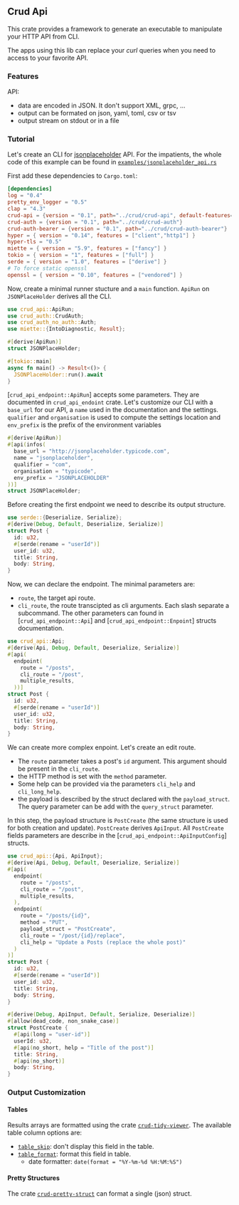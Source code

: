 ## Crud Api

This crate provides a framework to generate an executable to manipulate your HTTP API from CLI.

The apps using this lib can replace your _curl_ queries when you need to access to your favorite API.

### Features

API:
- data are encoded in JSON. It don't support XML, grpc, ...
- output can be formated on json, yaml, toml, csv or tsv
- output stream on stdout or in a file


### Tutorial

Let's create an CLI for [jsonplaceholder](http://jsonplaceholder.typicode.com/) API.
For the impatients, the whole code of this example can be found in [`examples/jsonplaceholder_api.rs`](./examples/jsonplaceholder_api.rs "jsonplaceholder_api.rs")

First add these dependencies to `Cargo.toml`:
```toml
[dependencies]
log = "0.4"
pretty_env_logger = "0.5"
clap = "4.3"
crud-api = {version = "0.1", path="../crud/crud-api", default-features=false, features=["toml","json","yaml"]}
crud-auth = {version = "0.1", path="../crud/crud-auth"}
crud-auth-bearer = {version = "0.1", path="../crud/crud-auth-bearer"}
hyper = { version = "0.14", features = ["client","http1"] }
hyper-tls = "0.5"
miette = { version = "5.9", features = ["fancy"] }
tokio = { version = "1", features = ["full"] }
serde = { version = "1.0", features = ["derive"] }
# To force static openssl
openssl = { version = "0.10", features = ["vendored"] }
```

Now, create a minimal runner stucture and a `main` function.
`ApiRun` on `JSONPlaceHolder` derives all the CLI.
```rust
use crud_api::ApiRun;
use crud_auth::CrudAuth;
use crud_auth_no_auth::Auth;
use miette::{IntoDiagnostic, Result};

#[derive(ApiRun)]
struct JSONPlaceHolder;

#[tokio::main]
async fn main() -> Result<()> {
  JSONPlaceHolder::run().await
}
```
[`crud_api_endpoint::ApiRun`] accepts some parameters. They are documented in `crud_api_endoint` crate.
Let's customize our CLI with a `base_url` for our API, a `name` used in the documentation and the settings. `qualifier` and `organisation` is used to compute the settings location and `env_prefix` is the prefix of the environment variables
```rust
#[derive(ApiRun)]
#[api(infos(
  base_url = "http://jsonplaceholder.typicode.com",
  name = "jsonplaceholder",
  qualifier = "com",
  organisation = "typicode",
  env_prefix = "JSONPLACEHOLDER"
))]
struct JSONPlaceHolder;
```
Before creating the first endpoint we need to describe its output structure.
```rust
use serde::{Deserialize, Serialize};
#[derive(Debug, Default, Deserialize, Serialize)]
struct Post {
  id: u32,
  #[serde(rename = "userId")]
  user_id: u32,
  title: String,
  body: String,
}
```

Now, we can declare the endpoint.
The minimal parameters are:
- `route`, the target api route.
- `cli_route`, the route transcipted as cli arguments. Each slash separate a subcommand.
The other parameters can found in [`crud_api_endpoint::Api`] and [`crud_api_endpoint::Enpoint`] structs documentation.

```rust
use crud_api::Api;
#[derive(Api, Debug, Default, Deserialize, Serialize)]
#[api(
  endpoint(
    route = "/posts",
    cli_route = "/post",
    multiple_results,
  ))]
struct Post {
  id: u32,
  #[serde(rename = "userId")]
  user_id: u32,
  title: String,
  body: String,
}
```
We can create more complex enpoint. Let's create an edit route.

- The `route` parameter takes a post's `id` argument. This argument should be present in the `cli_route`.
- the HTTP method is set with the `method` parameter.
- Some help can be provided via the parameters `cli_help` and `cli_long_help`.
- the payload is described by the struct declared with the `payload_struct`. The query parameter can be add with the `query_struct` parameter.

In this step, the payload structure is `PostCreate` (the same structure is used for both creation and update). `PostCreate` derives `ApiInput`. All `PostCreate` fields parameters are describe in the [`crud_api_endpoint::ApiInputConfig`] structs.


```rust
use crud_api::{Api, ApiInput};
#[derive(Api, Debug, Default, Deserialize, Serialize)]
#[api(
  endpoint(
    route = "/posts",
    cli_route = "/post",
    multiple_results,
  ),
  endpoint(
    route = "/posts/{id}",
    method = "PUT",
    payload_struct = "PostCreate",
    cli_route = "/post/{id}/replace",
    cli_help = "Update a Posts (replace the whole post)"
  )
)]
struct Post {
  id: u32,
  #[serde(rename = "userId")]
  user_id: u32,
  title: String,
  body: String,
}

#[derive(Debug, ApiInput, Default, Serialize, Deserialize)]
#[allow(dead_code, non_snake_case)]
struct PostCreate {
  #[api(long = "user-id")]
  userId: u32,
  #[api(no_short, help = "Title of the post")]
  title: String,
  #[api(no_short)]
  body: String,
}
```

### Output Customization

#### Tables

Results arrays are formatted using the crate [`crud-tidy-viewer`](crud_tidy_viewer).
The available table column options are:
- [`table_skip`](../crud_api_endpoint/struct.ApiField.html#structfield.table_skip): don't display this field in the table.
- [`table_format`](../crud_api_endpoint/struct.ApiField.html#structfield.table_format): format this field in table.
  - date formatter: `date(format = "%Y-%m-%d %H:%M:%S")`

#### Pretty Structures

The crate [`crud-pretty-struct`](crud_pretty_struct) can format a single (json) struct.

